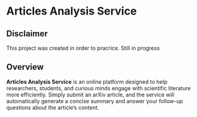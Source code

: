 # Articles Analysis Service

## Disclaimer
This project was created in order to pracrice. Still in progress

## Overview

**Articles Analysis Service** is an online platform designed to help researchers, students, and curious minds engage with scientific literature more efficiently. Simply submit an arXiv article, and the service will automatically generate a concise summary and answer your follow-up questions about the article’s content.
